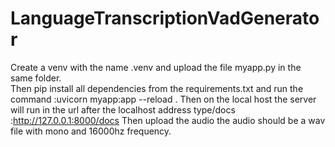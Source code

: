# LanguageTranscriptionVadGenerator

Create a venv with the name .venv and upload the file myapp.py in the same folder.
</br>
Then pip install all dependencies from the requirements.txt and run the command :uvicorn myapp:app --reload .
Then on the local host the server will run in the url after the localhost address type/docs :http://127.0.0.1:8000/docs
Then upload the audio the audio should be a wav file with mono and 16000hz frequency.
